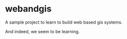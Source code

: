 webandgis
=========

A sample project to learn to build web based gis systems.

And indeed, we seem to be learning.
